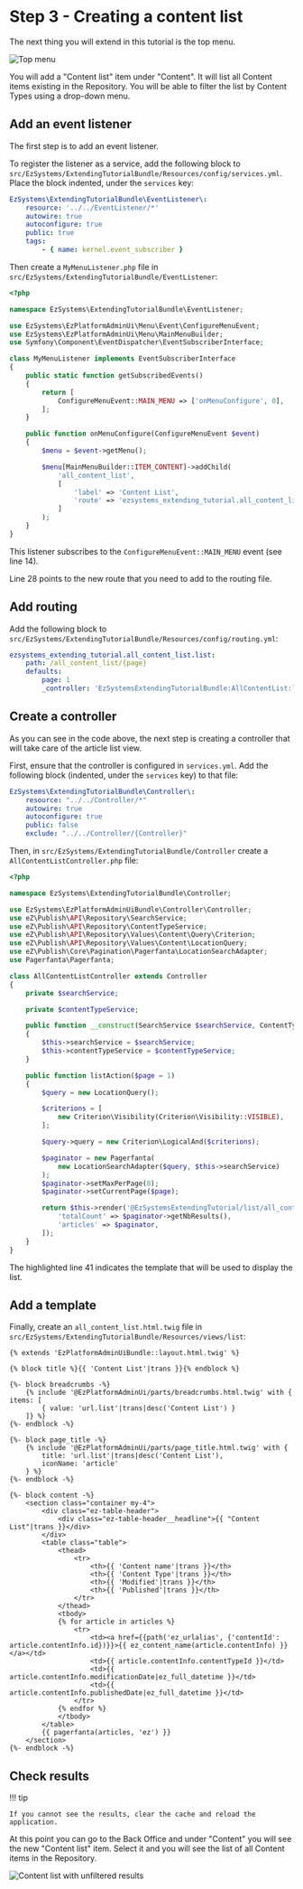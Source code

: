 # Step 3 - Creating a content list

The next thing you will extend in this tutorial is the top menu.

![Top menu](img/top_menu.png)

You will add a "Content list" item under "Content". It will list all Content items existing in the Repository.
You will be able to filter the list by Content Types using a drop-down menu.

## Add an event listener

The first step is to add an event listener.

To register the listener as a service, add the following block to `src/EzSystems/ExtendingTutorialBundle/Resources/config/services.yml`.
Place the block indented, under the `services` key:

``` yaml
EzSystems\ExtendingTutorialBundle\EventListener\:
    resource: '../../EventListener/*'
    autowire: true
    autoconfigure: true
    public: true
    tags:
        - { name: kernel.event_subscriber }
```

Then create a `MyMenuListener.php` file in `src/EzSystems/ExtendingTutorialBundle/EventListener`:

``` php hl_lines="14 28"
<?php

namespace EzSystems\ExtendingTutorialBundle\EventListener;

use EzSystems\EzPlatformAdminUi\Menu\Event\ConfigureMenuEvent;
use EzSystems\EzPlatformAdminUi\Menu\MainMenuBuilder;
use Symfony\Component\EventDispatcher\EventSubscriberInterface;

class MyMenuListener implements EventSubscriberInterface
{
    public static function getSubscribedEvents()
    {
        return [
            ConfigureMenuEvent::MAIN_MENU => ['onMenuConfigure', 0],
        ];
    }

    public function onMenuConfigure(ConfigureMenuEvent $event)
    {
        $menu = $event->getMenu();

        $menu[MainMenuBuilder::ITEM_CONTENT]->addChild(
            'all_content_list',
            [
                'label' => 'Content List',
                'route' => 'ezsystems_extending_tutorial.all_content_list.list',
            ]
        );
    }
}
```

This listener subscribes to the `ConfigureMenuEvent::MAIN_MENU` event (see line 14).

Line 28 points to the new route that you need to add to the routing file.

## Add routing

Add the following block to `src/EzSystems/ExtendingTutorialBundle/Resources/config/routing.yml`:

``` yaml hl_lines="5"
ezsystems_extending_tutorial.all_content_list.list:
    path: /all_content_list/{page}
    defaults:
        page: 1
        _controller: 'EzSystemsExtendingTutorialBundle:AllContentList:list'
```

## Create a controller

As you can see in the code above, the next step is creating a controller that will take care of the article list view.

First, ensure that the controller is configured in `services.yml`.
Add the following block (indented, under the `services` key) to that file:

``` yaml
EzSystems\ExtendingTutorialBundle\Controller\:
    resource: "../../Controller/*"
    autowire: true
    autoconfigure: true
    public: false
    exclude: "../../Controller/{Controller}"
```

Then, in `src/EzSystems/ExtendingTutorialBundle/Controller` create a `AllContentListController.php` file:

```php hl_lines="41"
<?php

namespace EzSystems\ExtendingTutorialBundle\Controller;

use EzSystems\EzPlatformAdminUiBundle\Controller\Controller;
use eZ\Publish\API\Repository\SearchService;
use eZ\Publish\API\Repository\ContentTypeService;
use eZ\Publish\API\Repository\Values\Content\Query\Criterion;
use eZ\Publish\API\Repository\Values\Content\LocationQuery;
use eZ\Publish\Core\Pagination\Pagerfanta\LocationSearchAdapter;
use Pagerfanta\Pagerfanta;

class AllContentListController extends Controller
{
    private $searchService;

    private $contentTypeService;

    public function __construct(SearchService $searchService, ContentTypeService $contentTypeService)
    {
        $this->searchService = $searchService;
        $this->contentTypeService = $contentTypeService;
    }

    public function listAction($page = 1)
    {
        $query = new LocationQuery();

        $criterions = [
            new Criterion\Visibility(Criterion\Visibility::VISIBLE),
        ];

        $query->query = new Criterion\LogicalAnd($criterions);

        $paginator = new Pagerfanta(
            new LocationSearchAdapter($query, $this->searchService)
        );
        $paginator->setMaxPerPage(8);
        $paginator->setCurrentPage($page);

        return $this->render('@EzSystemsExtendingTutorial/list/all_content_list.html.twig', [
            'totalCount' => $paginator->getNbResults(),
            'articles' => $paginator,
        ]);
    }
}
```

The highlighted line 41 indicates the template that will be used to display the list.

## Add a template

Finally, create an `all_content_list.html.twig` file in `src/EzSystems/ExtendingTutorialBundle/Resources/views/list`:

``` html+twig
{% extends 'EzPlatformAdminUiBundle::layout.html.twig' %}

{% block title %}{{ 'Content List'|trans }}{% endblock %}

{%- block breadcrumbs -%}
    {% include '@EzPlatformAdminUi/parts/breadcrumbs.html.twig' with { items: [
        { value: 'url.list'|trans|desc('Content List') }
    ]} %}
{%- endblock -%}

{%- block page_title -%}
    {% include '@EzPlatformAdminUi/parts/page_title.html.twig' with {
        title: 'url.list'|trans|desc('Content List'),
        iconName: 'article'
    } %}
{%- endblock -%}

{%- block content -%}
    <section class="container my-4">
        <div class="ez-table-header">
            <div class="ez-table-header__headline">{{ "Content List"|trans }}</div>
        </div>
        <table class="table">
            <thead>
                <tr>
                    <th>{{ 'Content name'|trans }}</th>
                    <th>{{ 'Content Type'|trans }}</th>
                    <th>{{ 'Modified'|trans }}</th>
                    <th>{{ 'Published'|trans }}</th>
                </tr>
            </thead>
            <tbody>
            {% for article in articles %}
                <tr>
                    <td><a href={{path('ez_urlalias', {'contentId': article.contentInfo.id})}}>{{ ez_content_name(article.contentInfo) }}</a></td>
                    <td>{{ article.contentInfo.contentTypeId }}</td>
                    <td>{{ article.contentInfo.modificationDate|ez_full_datetime }}</td>
                    <td>{{ article.contentInfo.publishedDate|ez_full_datetime }}</td>
                </tr>
            {% endfor %}
            </tbody>
        </table>
        {{ pagerfanta(articles, 'ez') }}
    </section>
{%- endblock -%}
```

## Check results

!!! tip

    If you cannot see the results, clear the cache and reload the application.

At this point you can go to the Back Office and under "Content" you will see the new "Content list" item.
Select it and you will see the list of all Content items in the Repository.

![Content list with unfiltered results](img/content_list_unfiltered.png "Content list with unfiltered results")
